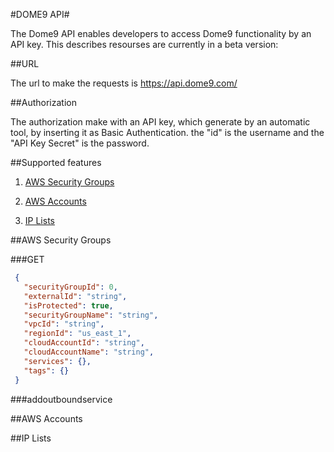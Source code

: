 #DOME9 API#

The Dome9 API enables developers to access Dome9 functionality by an API key.
  This describes resourses are currently in a beta version:

##URL

The url to make the requests is https://api.dome9.com/

##Authorization

The authorization make with an API key, which generate by an automatic tool, by inserting it as Basic Authentication.
 the "id" is the username and the "API Key Secret" is the password.

##Supported features
 
1. [AWS Security Groups](#aws-security-groups)

2. [AWS Accounts](#aws-accounts)

3. [IP Lists](#ip-lists)






##<a name="aws-security-groups">AWS Security Groups</a>

###GET 

```json
 {
   "securityGroupId": 0,
   "externalId": "string",
   "isProtected": true,
   "securityGroupName": "string",
   "vpcId": "string",
   "regionId": "us_east_1",
   "cloudAccountId": "string",
   "cloudAccountName": "string",
   "services": {},
   "tags": {}
 }
```

###addoutboundservice



##<a name="aws-accounts">AWS Accounts</a>

##<a name="ip-lists">IP Lists</a>
